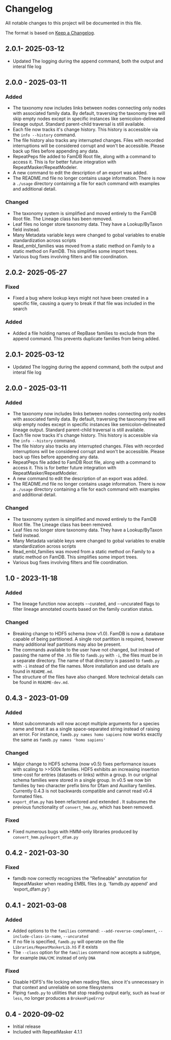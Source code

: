 # Changelog
All notable changes to this project will be documented in this file.

The format is based on [Keep a Changelog](https://keepachangelog.com/en/1.0.0/).
## 2.0.1- 2025-03-12
- Updated The logging during the append command, both the output and interal file log

## 2.0.0 - 2025-03-11
### Added
- The taxonomy now includes links between nodes connecting only nodes with associated family data. By default, traversing the taxonomy tree will skip empty nodes except in specific instances like semicolon-delineated lineage output. Standard parent-child traversal is still available.
- Each file now tracks it's change history. This history is accessible via the `info --history` command.
- The file history also tracks any interrupted changes. Files with recorded interruptions will be considered corrupt and won't be accessible. Please back up files before appending any data.
- RepeatPeps file added to FamDB Root file, along with a command to access it. This is for better future integration with RepeatMasker/RepeatModeler.
- A new command to edit the description of an export was added.
- The README.md file no longer contains usage information. There is now a `./usage` directory containing a file for each command with examples and additional detail.
### Changed
- The taxonomy system is simplified and moved entirely to the FamDB Root file. The Lineage class has been removed.
- Leaf files no longer store taxonomy data. They have a Lookup/ByTaxon field instead.
- Many Metadata variable keys were changed to gobal variables to enable standardization across scripts
- Read_embl_families was moved from a static method on Family to a static method on FamDB. This simplifies some import trees.
- Various bug fixes involving filters and file coordination.

## 2.0.2- 2025-05-27
### Fixed
- Fixed a bug where lookup keys might not have been created in a specific file, causing a query to break if that file was included in the search
### Added
- Added a file holding names of RepBase families to exclude from the append command. This prevents duplicate families from being added.

## 2.0.1- 2025-03-12
- Updated The logging during the append command, both the output and interal file log

## 2.0.0 - 2025-03-11
### Added
- The taxonomy now includes links between nodes connecting only nodes with associated family data. By default, traversing the taxonomy tree will skip empty nodes except in specific instances like semicolon-delineated lineage output. Standard parent-child traversal is still available.
- Each file now tracks it's change history. This history is accessible via the `info --history` command.
- The file history also tracks any interrupted changes. Files with recorded interruptions will be considered corrupt and won't be accessible. Please back up files before appending any data.
- RepeatPeps file added to FamDB Root file, along with a command to access it. This is for better future integration with RepeatMasker/RepeatModeler.
- A new command to edit the description of an export was added.
- The README.md file no longer contains usage information. There is now a `./usage` directory containing a file for each command with examples and additional detail.
### Changed
- The taxonomy system is simplified and moved entirely to the FamDB Root file. The Lineage class has been removed.
- Leaf files no longer store taxonomy data. They have a Lookup/ByTaxon field instead.
- Many Metadata variable keys were changed to gobal variables to enable standardization across scripts
- Read_embl_families was moved from a static method on Family to a static method on FamDB. This simplifies some import trees.
- Various bug fixes involving filters and file coordination.

## 1.0 - 2023-11-18
### Added
- The lineage function now accepts --curated, and --uncurated flags to
  filter lineage annotated counts based on the family curation status.
### Changed
- Breaking change to HDF5 schema (now v1.0).  FamDB is now a database
  capable of being partitioned.  A single root partition is required,
  however many additional leaf partitions may also be present.
- The commands available to the user have not changed, but instead of passing 
  the name of the `.h5` file to `famdb.py` with `-i`, the files must be in a 
  separate directory. The name of that directory is passed to `famdb.py` with 
  `-i` instead of the file names. More installation and use details are found 
  in `README.md`.
- The structure of the files have also changed. More technical details can be
  found in `README-dev.md`.

## 0.4.3 - 2023-01-09
### Added
- Most subcommands will now accept multiple arguments for a species name and
  treat it as a single space-separated string instead of raising an error. For
  instance, `famdb.py names homo sapiens` now works exactly the same as
  `famdb.py names 'homo sapiens'`
### Changed
- Major change to HDF5 schema (now v0.5) fixes performance issues with scaling
  to >>500k families.  HDF5 exhibits an increasing insertion time-cost for entries
  (datasets or links) within a group.  In our original schema families were stored
  in a single group.  In v0.5 we now bin families by two character prefix bins for
  Dfam and Auxiliary families.  Currently 0.4.3 is not backwards compatible and
  cannot read v0.4 formated files.
- `export_dfam.py` has been refactored and extended . It subsumes the previous
  functionality of `convert_hmm.py`, which has been removed.
### Fixed
- Fixed numerous bugs with HMM-only libraries produced by `convert_hmm.py`/`export_dfam.py`

## 0.4.2 - 2021-03-30
### Fixed
- famdb now correctly recognizes the "Refineable" annotation for RepeatMasker
  when reading EMBL files (e.g. 'famdb.py append' and 'export_dfam.py')

## 0.4.1 - 2021-03-08
### Added
- Added options to the `families` command: `--add-reverse-complement`,
  `--include-class-in-name`, `--uncurated`
- If no file is specified, `famdb.py` will operate on the file
  `Libraries/RepeatMaskerLib.h5` if it exists
- The `--class` option for the `families` command now accepts a subtype, for
  example `DNA/CMC` instead of only `DNA`
### Fixed
- Disable HDF5's file locking when reading files, since it's unnecessary in
  that context and unreliable on some filesystems
- Piping `famdb.py` to utilities that stop reading output early, such as
  `head` or `less`, no longer produces a `BrokenPipeError`

## 0.4 - 2020-09-02
- Initial release
- Included with RepeatMasker 4.1.1
